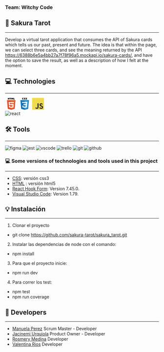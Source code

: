### Team: Witchy Code

## 🔮 Sakura Tarot
***
Develop a virtual tarot application that consumes the API of Sakura cards which tells us our past, present and future.
The idea is that within the page, we can select three cards, and see the meaning returned by the API https://6388b6e5a4bb27a7f78f96a5.mockapi.io/sakura-cards/, and have the option to save the result, as well as a description of how I felt at the moment.

## 💻 Technologies
***
<div> <img src="https://raw.githubusercontent.com/devicons/devicon/master/icons/html5/html5-original-wordmark.svg" alt="html5" width="40" height="40"/>
<img src="https://raw.githubusercontent.com/devicons/devicon/master/icons/css3/css3-original-wordmark.svg" alt="css3" width="40" height="40"/>
<img src="https://raw.githubusercontent.com/devicons/devicon/master/icons/javascript/javascript-original.svg" alt="javascript" width="40" height="40"/> </div>
<img src="https://img.icons8.com/?size=1x&id=t5K2CR8feVdX&format=gif" alt="react" width="40" heigth="40"/> </div>

## 🛠 Tools
***
<div>
<img src="https://www.vectorlogo.zone/logos/figma/figma-icon.svg" alt="figma" width="40" height="40"/>
<img src="https://github.com/EqualWaveStudio/soundwave/assets/131855670/465e872f-6242-48b4-964c-7f5c3e749685" alt="jest" width="40" height="40"/>
<img src="https://w7.pngwing.com/pngs/512/824/png-transparent-visual-studio-code-hd-logo-thumbnail.png" alt="vscode" width="40" heigth="40"/>
<img src="https://w7.pngwing.com/pngs/115/721/png-transparent-trello-social-icons-icon.png" alt="trello" width="40" heigth="40"/>
<img src="https://www.vectorlogo.zone/logos/git-scm/git-scm-icon.svg" alt="git" width="40" height="40"/> <img src="https://cdn-icons-png.flaticon.com/512/25/25231.png" alt="github" width="40" heigth="40"/> </div>

### 💻 Some versions of technologies and tools used in this project 
***
- [CSS](https://developer.mozilla.org/es/docs/Web/CSS): versión css3
- [HTML](https://developer.mozilla.org/es/docs/Web/HTML) : versión html5 
- [React Hook Form](https://react-hook-form.com/): Version 7.45.0.
-  [Visual Studio Code](https://code.visualstudio.com/): Version 1.79.

## 💡 Instalación
***
1. Clonar el proyecto 
- git clone https://github.com/sakura-tarot/sakura_tarot.git

2. Instalar las dependencias de node con el comando:
- npm install

3. Para que el proyecto inicie:
- npm run dev

4. Para correr los test:
- npm test
- npm run coverage

## 👾 Developers
***
- [Manuela Perez](https://github.com/mperez-a) Scrum Master - Developer
- [Jacinemi Urquiola](https://github.com/JacinemiUA) Product Owner - Developer
- [Rosmery Medina](https://github.com/rousmedina) Developer
- [Valentina Rios](https://github.com/valblue21) Developer
